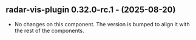   ## radar-vis-plugin 0.32.0-rc.1 - (2025-08-20)
  
  * No changes on this component. The version is bumped to align it
    with the rest of the components.
